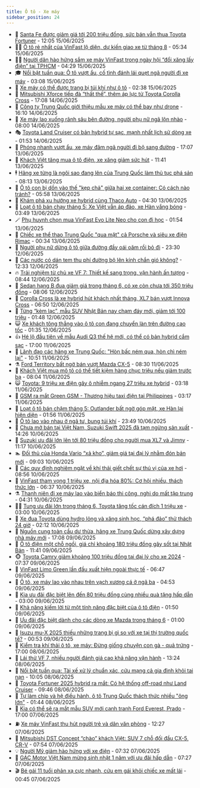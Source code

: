 ```yaml
---
title: Ô tô - Xe máy
sidebar_position: 24
---
```


<!-- dantri-o-to-xe-may:START -->
- 🤡 [Santa Fe được giảm giá tới 200 triệu đồng, sức bán vẫn thua Toyota Fortuner](https://dantri.com.vn/o-to-xe-may/santa-fe-duoc-giam-gia-toi-200-trieu-dong-suc-ban-van-thua-toyota-fortuner-20250615131849535.htm) - 12:05 15/06/2025
- 🧑‍💻 [Ô tô rẻ nhất của VinFast lộ diện, dự kiến giao xe từ tháng 8](https://dantri.com.vn/o-to-xe-may/o-to-re-nhat-cua-vinfast-lo-dien-du-kien-giao-xe-tu-thang-8-20250615121903937.htm) - 05:34 15/06/2025
- 🧑‍💻 [Người dân hào hứng sắm xe máy VinFast trong ngày hội “đổi xăng lấy điện” tại TPHCM](https://dantri.com.vn/o-to-xe-may/nguoi-dan-hao-hung-sam-xe-may-vinfast-trong-ngay-hoi-doi-xang-lay-dien-tai-tphcm-20250615112901637.htm) - 04:29 15/06/2025
- 🎓 [Nổi bật tuần qua: Ô tô vượt ẩu, cố tình đánh lái quẹt ngã người đi xe máy](https://dantri.com.vn/o-to-xe-may/noi-bat-tuan-qua-o-to-vuot-au-co-tinh-danh-lai-quet-nga-nguoi-di-xe-may-20250615095842739.htm) - 03:08 15/06/2025
- 🌊 [Xe máy có thể được trang bị túi khí như ô tô](https://dantri.com.vn/o-to-xe-may/xe-may-co-the-duoc-trang-bi-tui-khi-nhu-o-to-20250614122017834.htm) - 02:38 15/06/2025
- 🥷 [Mitsubishi Xforce tiếp đà “thất thế”, thêm áp lực từ Toyota Corolla Cross](https://dantri.com.vn/o-to-xe-may/mitsubishi-xforce-tiep-da-that-the-them-ap-luc-tu-toyota-corolla-cross-20250614102948520.htm) - 17:08 14/06/2025
- 🤩 [Công ty Trung Quốc giới thiệu mẫu xe máy có thể bay như drone](https://dantri.com.vn/o-to-xe-may/cong-ty-trung-quoc-gioi-thieu-mau-xe-may-co-the-bay-nhu-drone-20250614105158962.htm) - 16:10 14/06/2025
- 🫶 [Xe máy lao xuống rãnh sâu bên đường, người phụ nữ ngã lộn nhào](https://dantri.com.vn/o-to-xe-may/xe-may-lao-xuong-ranh-sau-ben-duong-nguoi-phu-nu-nga-lon-nhao-20250613162514972.htm) - 08:00 14/06/2025
- 🎭 [Toyota Land Cruiser có bản hybrid tự sạc, mạnh nhất lịch sử dòng xe](https://dantri.com.vn/o-to-xe-may/toyota-land-cruiser-co-ban-hybrid-tu-sac-manh-nhat-lich-su-dong-xe-20250614015153991.htm) - 01:53 14/06/2025
- 🌁 [Phóng nhanh vượt ẩu, xe máy đâm ngã người đi bộ sang đường](https://dantri.com.vn/o-to-xe-may/phong-nhanh-vuot-au-xe-may-dam-nga-nguoi-di-bo-sang-duong-20250613215028321.htm) - 17:07 13/06/2025
- 🦩 [Khách Việt tăng mua ô tô điện, xe xăng giảm sức hút](https://dantri.com.vn/o-to-xe-may/khach-viet-tang-mua-o-to-dien-xe-xang-giam-suc-hut-20250613132108797.htm) - 11:41 13/06/2025
- 🕴 [Hãng xe từng là ngôi sao đang lên của Trung Quốc làm thủ tục phá sản](https://dantri.com.vn/o-to-xe-may/hang-xe-tung-la-ngoi-sao-dang-len-cua-trung-quoc-lam-thu-tuc-pha-san-20250613095049243.htm) - 08:13 13/06/2025
- 🎡 [Ô tô con bị dồn vào thế &quot;kẹp chả&quot; giữa hai xe container: Có cách nào tránh?](https://dantri.com.vn/o-to-xe-may/o-to-con-bi-don-vao-the-kep-cha-giua-hai-xe-container-co-cach-nao-tranh-20250613111433870.htm) - 05:58 13/06/2025
- 📝 [Khám phá xu hướng xe hybrid cùng Thaco Auto](https://dantri.com.vn/o-to-xe-may/kham-pha-xu-huong-xe-hybrid-cung-thaco-auto-20250613110425475.htm) - 04:30 13/06/2025
- 🧐 [Loạt ô tô bán chạy tháng 5: Xe Việt vẫn áp đảo, xe Hàn vắng bóng](https://dantri.com.vn/o-to-xe-may/loat-o-to-ban-chay-thang-5-xe-viet-van-ap-dao-xe-han-vang-bong-20250613103823816.htm) - 03:49 13/06/2025
- 🪄 [Phụ huynh chọn mua VinFast Evo Lite Neo cho con đi học](https://dantri.com.vn/o-to-xe-may/phu-huynh-chon-mua-vinfast-evo-lite-neo-cho-con-di-hoc-20250613084130874.htm) - 01:54 13/06/2025
- 🧰 [Chiếc xe thể thao Trung Quốc &quot;qua mặt&quot; cả Porsche và siêu xe điện Rimac](https://dantri.com.vn/o-to-xe-may/chiec-xe-the-thao-trung-quoc-qua-mat-ca-porsche-va-sieu-xe-dien-rimac-20250613014146475.htm) - 00:34 13/06/2025
- 🚀 [Người phụ nữ dừng ô tô giữa đường đầy oái oăm rồi bỏ đi](https://dantri.com.vn/o-to-xe-may/nguoi-phu-nu-dung-o-to-giua-duong-day-oai-oam-roi-bo-di-20250613002634209.htm) - 23:30 12/06/2025
- 💪 [Các nước có dán tem thu phí đường bộ lên kính chắn gió không?](https://dantri.com.vn/o-to-xe-may/cac-nuoc-co-dan-tem-thu-phi-duong-bo-len-kinh-chan-gio-khong-20250612165953606.htm) - 12:33 12/06/2025
- 🔥 [Trải nghiệm từ chủ xe VF 7: Thiết kế sang trọng, vận hành ấn tượng](https://dantri.com.vn/o-to-xe-may/trai-nghiem-tu-chu-xe-vf-7-thiet-ke-sang-trong-van-hanh-an-tuong-20250612153858480.htm) - 08:44 12/06/2025
- 🐲 [Sedan hạng B đua giảm giá trong tháng 6, có xe còn chưa tới 350 triệu đồng](https://dantri.com.vn/o-to-xe-may/sedan-hang-b-dua-giam-gia-trong-thang-6-co-xe-con-chua-toi-350-trieu-dong-20250612120207562.htm) - 08:06 12/06/2025
- 🌋 [Corolla Cross là xe hybrid hút khách nhất tháng, XL7 bán vượt Innova Cross](https://dantri.com.vn/o-to-xe-may/corolla-cross-la-xe-hybrid-hut-khach-nhat-thang-xl7-ban-vuot-innova-cross-20250612110003805.htm) - 06:50 12/06/2025
- 🤩 [Từng “kèm lạc”, mẫu SUV Nhật Bản nay chạm đáy mới, giảm tới 100 triệu](https://dantri.com.vn/o-to-xe-may/tung-kem-lac-mau-suv-nhat-ban-nay-cham-day-moi-giam-toi-100-trieu-20250611122713353.htm) - 01:48 12/06/2025
- 😺 [Xe khách tông thẳng vào ô tô con đang chuyển làn trên đường cao tốc](https://dantri.com.vn/o-to-xe-may/xe-khach-tong-thang-vao-o-to-con-dang-chuyen-lan-tren-duong-cao-toc-20250611235225189.htm) - 01:35 12/06/2025
- 👍 [Hé lộ đầu tiên về mẫu Audi Q3 thế hệ mới, có thể có bản hybrid cắm sạc](https://dantri.com.vn/o-to-xe-may/he-lo-dau-tien-ve-mau-audi-q3-the-he-moi-co-the-co-ban-hybrid-cam-sac-20250611182827983.htm) - 17:00 11/06/2025
- 🎃 [Lãnh đạo các hãng xe Trung Quốc: &quot;Hòn bấc ném qua, hòn chì ném lại&quot;](https://dantri.com.vn/o-to-xe-may/lanh-dao-cac-hang-xe-trung-quoc-hon-bac-nem-qua-hon-chi-nem-lai-20250611120607632.htm) - 10:51 11/06/2025
- ⚗️ [Ford Territory bất ngờ bán vượt Mazda CX-5](https://dantri.com.vn/o-to-xe-may/ford-territory-bat-ngo-ban-vuot-mazda-cx-5-20250611150339818.htm) - 08:30 11/06/2025
- 🦄 [Khách Việt mua mô tô có thể tiết kiệm hàng chục triệu nếu giảm trước bạ](https://dantri.com.vn/o-to-xe-may/khach-viet-mua-mo-to-co-the-tiet-kiem-hang-chuc-trieu-neu-giam-truoc-ba-20250611135239647.htm) - 08:04 11/06/2025
- 😺 [Toyota: 9 triệu xe điện gây ô nhiễm ngang 27 triệu xe hybrid](https://dantri.com.vn/o-to-xe-may/toyota-9-trieu-xe-dien-gay-o-nhiem-ngang-27-trieu-xe-hybrid-20250610184221254.htm) - 03:18 11/06/2025
- 💼 [GSM ra mắt Green GSM - Thương hiệu taxi điện tại Philippines](https://dantri.com.vn/o-to-xe-may/gsm-ra-mat-green-gsm-thuong-hieu-taxi-dien-tai-philippines-20250611101000321.htm) - 03:17 11/06/2025
- 💃 [Loạt ô tô bán chậm tháng 5: Outlander bất ngờ góp mặt, xe Hàn lại hiện diện](https://dantri.com.vn/o-to-xe-may/loat-o-to-ban-cham-thang-5-outlander-bat-ngo-gop-mat-xe-han-lai-hien-dien-20250610224816820.htm) - 01:56 11/06/2025
- 🚀 [Ô tô lao vào nhau ở ngã tư, bung túi khí](https://dantri.com.vn/o-to-xe-may/o-to-lao-vao-nhau-o-nga-tu-bung-tui-khi-20250610215051412.htm) - 23:49 10/06/2025
- 🤩 [Chưa mở bán tại Việt Nam, Suzuki Swift 2025 đã tạm ngừng sản xuất](https://dantri.com.vn/o-to-xe-may/chua-mo-ban-tai-viet-nam-suzuki-swift-2025-da-tam-ngung-san-xuat-20250610105301659.htm) - 14:26 10/06/2025
- 💪 [Suzuki ưu đãi lớn lên tới 80 triệu đồng cho người mua XL7 và Jimny](https://dantri.com.vn/o-to-xe-may/suzuki-uu-dai-lon-len-toi-80-trieu-dong-cho-nguoi-mua-xl7-va-jimny-20250610140900174.htm) - 11:17 10/06/2025
- 🏊 [Đối thủ của Honda Vario “xả kho”, giảm giá tại đại lý nhằm đón bản mới](https://dantri.com.vn/o-to-xe-may/doi-thu-cua-honda-vario-xa-kho-giam-gia-tai-dai-ly-nham-don-ban-moi-20250610124200912.htm) - 09:03 10/06/2025
- 💄 [Các quy định nghiêm ngặt về khí thải giết chết sự thú vị của xe hơi](https://dantri.com.vn/o-to-xe-may/cac-quy-dinh-nghiem-ngat-ve-khi-thai-giet-chet-su-thu-vi-cua-xe-hoi-20250610130309332.htm) - 08:56 10/06/2025
- 👺 [VinFast tham vọng 1 triệu xe, nội địa hóa 80%: Cơ hội nhiều, thách thức lớn](https://dantri.com.vn/o-to-xe-may/vinfast-tham-vong-1-trieu-xe-noi-dia-hoa-80-co-hoi-nhieu-thach-thuc-lon-20250610130343645.htm) - 06:37 10/06/2025
- ⚗️ [Thanh niên đi xe máy lao vào biển báo thi công, nghi do mất tập trung](https://dantri.com.vn/o-to-xe-may/thanh-nien-di-xe-may-lao-vao-bien-bao-thi-cong-nghi-do-mat-tap-trung-20250610111934256.htm) - 04:31 10/06/2025
- 🧑‍🏫 [Tung ưu đãi lớn trong tháng 6, Toyota tăng tốc cán đích 1 triệu xe](https://dantri.com.vn/o-to-xe-may/tung-uu-dai-lon-trong-thang-6-toyota-tang-toc-can-dich-1-trieu-xe-20250609161953191.htm) - 03:00 10/06/2025
- 🦒 [Xe đua Toyota dùng hydro lỏng và xăng sinh học, “phá đảo” thử thách 24 giờ](https://dantri.com.vn/o-to-xe-may/xe-dua-toyota-dung-hydro-long-va-xang-sinh-hoc-pha-dao-thu-thach-24-gio-20250610091017148.htm) - 02:12 10/06/2025
- 🐘 [Nguồn cung toàn cầu dư thừa, hãng xe Trung Quốc dừng xây dựng nhà máy mới](https://dantri.com.vn/o-to-xe-may/nguon-cung-toan-cau-du-thua-hang-xe-trung-quoc-dung-xay-dung-nha-may-moi-20250609235956180.htm) - 17:08 09/06/2025
- 🧠 [Ô tô điện một chỗ ngồi, giá chỉ khoảng 180 triệu đồng gây sốt tại Nhật Bản](https://dantri.com.vn/o-to-xe-may/o-to-dien-mot-cho-ngoi-gia-chi-khoang-180-trieu-dong-gay-sot-tai-nhat-ban-20250609165737610.htm) - 11:41 09/06/2025
- 🐵 [Toyota Camry giảm khoảng 100 triệu đồng tại đại lý cho xe 2024](https://dantri.com.vn/o-to-xe-may/toyota-camry-giam-khoang-100-trieu-dong-tai-dai-ly-cho-xe-2024-20250609114543746.htm) - 07:37 09/06/2025
- 🤭 [VinFast Limo Green lần đầu xuất hiện ngoài thực tế](https://dantri.com.vn/o-to-xe-may/vinfast-limo-green-lan-dau-xuat-hien-ngoai-thuc-te-20250609105344522.htm) - 06:47 09/06/2025
- 🤠 [Ô tô, xe máy lao vào nhau trên vạch xương cá ở ngã ba](https://dantri.com.vn/o-to-xe-may/o-to-xe-may-lao-vao-nhau-tren-vach-xuong-ca-o-nga-ba-20250609093642654.htm) - 04:53 09/06/2025
- 🫶 [Kia ưu đãi đặc biệt lên đến 80 triệu đồng cùng nhiều quà tặng hấp dẫn](https://dantri.com.vn/o-to-xe-may/kia-uu-dai-dac-biet-len-den-80-trieu-dong-cung-nhieu-qua-tang-hap-dan-20250608214628751.htm) - 03:00 09/06/2025
- 🚀 [Khả năng kiếm lời từ một tính năng đặc biệt của ô tô điện](https://dantri.com.vn/o-to-xe-may/kha-nang-kiem-loi-tu-mot-tinh-nang-dac-biet-cua-o-to-dien-20250609002134733.htm) - 01:50 09/06/2025
- 🎊 [Ưu đãi đặc biệt dành cho các dòng xe Mazda trong tháng 6](https://dantri.com.vn/o-to-xe-may/uu-dai-dac-biet-danh-cho-cac-dong-xe-mazda-trong-thang-6-20250608181103651.htm) - 01:00 09/06/2025
- 🦄 [Isuzu mu-X 2025 thiếu những trang bị gì so với xe tại thị trường quốc tế?](https://dantri.com.vn/o-to-xe-may/isuzu-mu-x-2025-thieu-nhung-trang-bi-gi-so-voi-xe-tai-thi-truong-quoc-te-20250608142818207.htm) - 00:53 09/06/2025
- 🥷 [Kiểm tra khí thải ô tô, xe máy: Đừng giống chuyện con gà - quả trứng](https://dantri.com.vn/o-to-xe-may/kiem-tra-khi-thai-o-to-xe-may-dung-giong-chuyen-con-ga-qua-trung-20250607231101949.htm) - 17:00 08/06/2025
- 🦏 [Lái thử VF 7, nhiều người đánh giá cao khả năng vận hành](https://dantri.com.vn/o-to-xe-may/lai-thu-vf-7-nhieu-nguoi-danh-gia-cao-kha-nang-van-hanh-20250608195542406.htm) - 13:24 08/06/2025
- 🤗 [Nổi bật tuần qua: Tài xế xử lý chuẩn xác, cứu mạng cả gia đình khỏi tai nạn](https://dantri.com.vn/o-to-xe-may/noi-bat-tuan-qua-tai-xe-xu-ly-chuan-xac-cuu-mang-ca-gia-dinh-khoi-tai-nan-20250608170429653.htm) - 10:05 08/06/2025
- 🐲 [Toyota Fortuner 2025 hybrid ra mắt: Có hệ thống off-road như Land Cruiser](https://dantri.com.vn/o-to-xe-may/toyota-fortuner-2025-hybrid-ra-mat-co-he-thong-off-road-nhu-land-cruiser-20250608164548869.htm) - 09:46 08/06/2025
- 🤭 [Tự làm chip và hệ điều hành, ô tô Trung Quốc thách thức nhiều &quot;ông lớn&quot;](https://dantri.com.vn/o-to-xe-may/tu-lam-chip-va-he-dieu-hanh-o-to-trung-quoc-thach-thuc-nhieu-ong-lon-20250608084437445.htm) - 01:44 08/06/2025
- 🐻 [Kia có thể sẽ ra mắt mẫu SUV mới cạnh tranh Ford Everest, Prado](https://dantri.com.vn/o-to-xe-may/kia-co-the-se-ra-mat-mau-suv-moi-canh-tranh-ford-everest-prado-20250607224321782.htm) - 17:00 07/06/2025
- ⛽️ [Xe máy VinFast thu hút người trẻ và dân văn phòng](https://dantri.com.vn/o-to-xe-may/xe-may-vinfast-thu-hut-nguoi-tre-va-dan-van-phong-20250607183451922.htm) - 12:27 07/06/2025
- 🫣 [Mitsubishi DST Concept “chào” khách Việt: SUV 7 chỗ đối đầu CX-5, CR-V](https://dantri.com.vn/o-to-xe-may/mitsubishi-dst-concept-chao-khach-viet-suv-7-cho-doi-dau-cx-5-cr-v-20250607145134825.htm) - 07:54 07/06/2025
- 💡 [Người Mỹ giảm hào hứng với xe điện](https://dantri.com.vn/o-to-xe-may/nguoi-my-giam-hao-hung-voi-xe-dien-20250607110707869.htm) - 07:32 07/06/2025
- 💪 [GAC Motor Việt Nam mừng sinh nhật 1 năm với ưu đãi hấp dẫn](https://dantri.com.vn/o-to-xe-may/gac-motor-viet-nam-mung-sinh-nhat-1-nam-voi-uu-dai-hap-dan-20250607111816182.htm) - 07:27 07/06/2025
- 🎬 [Bé gái 11 tuổi phản xạ cực nhanh, cứu em gái khỏi chiếc xe mất lái](https://dantri.com.vn/o-to-xe-may/be-gai-11-tuoi-phan-xa-cuc-nhanh-cuu-em-gai-khoi-chiec-xe-mat-lai-20250606142531590.htm) - 00:45 07/06/2025<!-- dantri-o-to-xe-may:END -->
